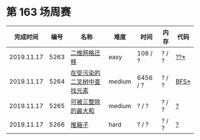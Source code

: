 # 第 163 场周赛


**完成时间**|**编号**|**名称**|**难度**|**时间**|**内存**|**代码**
--------|--------|--------|------------|--------|--------|--------
2019.11.17|5263|[二维网格迁移](/第%20163%20场周赛/5263.%20二维网格迁移/question.md)|easy|108 / ?|? / ?|[??*](/第%20163%20场周赛/5263.%20二维网格迁移/javascript/ac_v1.js)
2019.11.17|5264|[在受污染的二叉树中查找元素](/第%20163%20场周赛/5264.%20在受污染的二叉树中查找元素/question.md)|medium|6456 / ?|? / ?|[BFS*](/第%20163%20场周赛/5256.%20在受污染的二叉树中查找元素/javascript/ac_v1.js)
2019.11.17|5265|[可被三整除的最大和](/第%20163%20场周赛/5265.%20可被三整除的最大和/question.md)|medium|? / ?|? / ?|[?](/第%20163%20场周赛/5265.%20可被三整除的最大和/javascript/ac_v1.js)
2019.11.17|5266|[推箱子](/第%20163%20场周赛/5258.%20得分最高的单词集合/question.md)|hard|? / ?|? / ?|[?](/第%20163%20场周赛/5266.%20推箱子/javascript/ac_v1.js)
